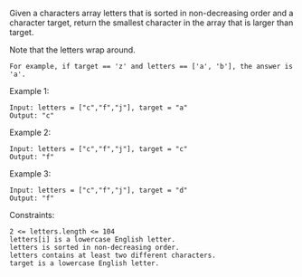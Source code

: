 Given a characters array letters that is sorted in non-decreasing order and a character target, return the smallest character in the array that is larger than target.

Note that the letters wrap around.

    For example, if target == 'z' and letters == ['a', 'b'], the answer is 'a'.

Example 1:

    Input: letters = ["c","f","j"], target = "a"
    Output: "c"

Example 2:

    Input: letters = ["c","f","j"], target = "c"
    Output: "f"

Example 3:

    Input: letters = ["c","f","j"], target = "d"
    Output: "f"

Constraints:

    2 <= letters.length <= 104
    letters[i] is a lowercase English letter.
    letters is sorted in non-decreasing order.
    letters contains at least two different characters.
    target is a lowercase English letter.
